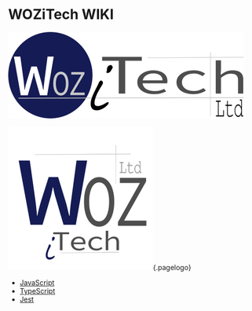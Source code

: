 <!-- TITLE: Home -->
<!-- SUBTITLE: WOZiTech Limited wiki -->

# WOZiTech WIKI
![Wiki Official](/uploads/corporate/wiki-official.png "Wiki Official")

![Wiki Official White Circle](/uploads/corporate/wiki-official-white-circle.png "Wiki Official White Circle"){.pagelogo}

* [JavaScript](/javscript)
* [TypeScript](/typescript)
* [Jest](/jest)